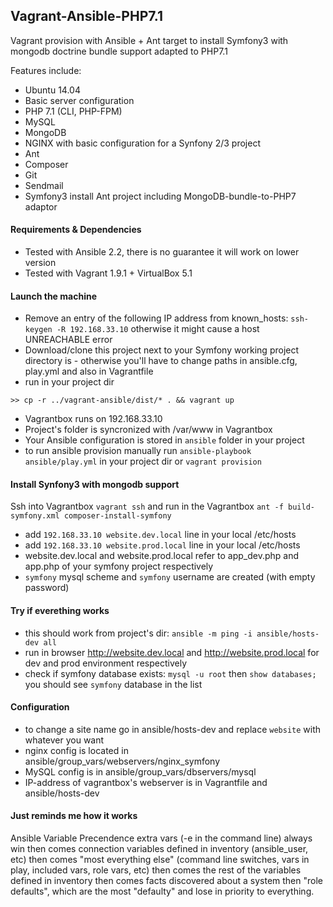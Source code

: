 ## Vagrant-Ansible-PHP7.1

Vagrant provision with Ansible + Ant target to install Symfony3 with mongodb doctrine bundle support adapted to PHP7.1

Features include:
- Ubuntu 14.04
- Basic server configuration
- PHP 7.1 (CLI, PHP-FPM)
- MySQL
- MongoDB
- NGINX with basic configuration for a Synfony 2/3 project
- Ant
- Composer
- Git
- Sendmail
- Symfony3 install Ant project including MongoDB-bundle-to-PHP7 adaptor 

#### Requirements & Dependencies
- Tested with Ansible 2.2, there is no guarantee it will work on lower version
- Tested with Vagrant 1.9.1 + VirtualBox 5.1

#### Launch the machine
- Remove an entry of the following IP address from known_hosts: `ssh-keygen -R 192.168.33.10` otherwise it might cause a host UNREACHABLE error
- Download/clone this project next to your Symfony working project directory is - otherwise you'll have to change paths in ansible.cfg, play.yml and also in Vagrantfile 
- run in your project dir
```
>> cp -r ../vagrant-ansible/dist/* . && vagrant up
```
- Vagrantbox runs on 192.168.33.10
- Project's folder is syncronized with /var/www in Vagrantbox
- Your Ansible configuration is stored in `ansible` folder in your project
- to run ansible provision manually run `ansible-playbook ansible/play.yml` in your project dir or `vagrant provision`

#### Install Synfony3 with mongodb support
Ssh into Vagrantbox `vagrant ssh` and run in the Vagrantbox `ant -f build-symfony.xml composer-install-symfony`
- add `192.168.33.10 website.dev.local` line in your local /etc/hosts
- add `192.168.33.10 website.prod.local` line in your local /etc/hosts
- website.dev.local and website.prod.local refer to app_dev.php and app.php of your symfony project respectively
- `symfony` mysql scheme and `symfony` username are created (with empty password)

#### Try if everething works
- this should work from project's dir: `ansible -m ping -i ansible/hosts-dev all`
- run in browser http://website.dev.local and http://website.prod.local for dev and prod environment respectively  
- check if symfony database exists: `mysql -u root` then `show databases;` you should see `symfony` database in the list

#### Configuration
- to change a site name go in ansible/hosts-dev and replace `website` with whatever you want 
- nginx config is located in ansible/group_vars/webservers/nginx_symfony 
- MySQL config is in ansible/group_vars/dbservers/mysql
- IP-address of vagrantbox's webserver is in Vagrantfile and ansible/hosts-dev

#### Just reminds me how it works
Ansible Variable Precendence
extra vars (-e in the command line) always win
then comes connection variables defined in inventory (ansible_user, etc)
then comes "most everything else" (command line switches, vars in play, included vars, role vars, etc)
then comes the rest of the variables defined in inventory
then comes facts discovered about a system
then "role defaults", which are the most "defaulty" and lose in priority to everything.
